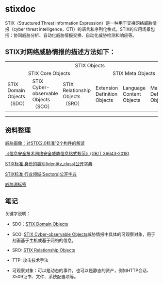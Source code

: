 # stixdoc

STIX（Structured Threat Information Expression）是一种用于交换网络威胁情报（cyber threat intelligence，CTI）的语言和序列化格式。STIX的应用场景包括：协同威胁分析、自动化威胁情报交换、自动化威胁检测和响应等。
## STIX对网络威胁情报的描述方法如下：
<table>
<tr>
    <td colspan="6" align="center">STIX Objects</td>
    <td rowspan="3">STIX Bundle Objects</td>
</tr>
<tr>
    <td colspan="3" align="center">STIX Core Objects</td>
    <td colspan="3" align="center">STIX Meta Objects</td>
</tr>
<tr>
    <td>STIX Domain Objects（SDO）</td>
    <td>STIX Cyber-observable Objects（SCO）</td>
    <td>STIX Relationship Objects（SRO）</td>
    <td>Extension Definition Objects</td>
    <td>Language Content Objects</td>
    <td>Marking Definition Objects</td>
</tr>
</table>


---

## 资料整理

[威胁画像：对STIX2.0标准12个构件的解读](https://www.secrss.com/articles/13297)

[《信息安全技术网络安全威胁信息格式规范》(GB/T 36643-2018)](http://openstd.samr.gov.cn/bzgk/gb/newGbInfo?hcno=971636AF85AD7158EA50BB428F67C803)

[STIX标准 身份的类别(identity_class)公开字典](stix/identity_class_list.md)

[STIX标准 行业领域(Sectors)公开字典](stix/Sectors_list.md)

[威胁源标签](stix/Threat_Actor_Label.md)

## 笔记




关键字说明：
- SDO：[STIX Domain Objects](stix/sdo.md)
- SCO: [STIX Cyber-observable Objects](stix/sco.md)威胁情报中具体的可观察对象，用于刻画基于主机或基于网络的信息。
- SRO: [STIX Relationship Objects](stix/sro.md)
- TTP: 攻击技术手法

- 可观察对象：可以是动态的事件，也可以是静态的资产，例如HTTP会话、X509证书、文件、系统配置项等。

